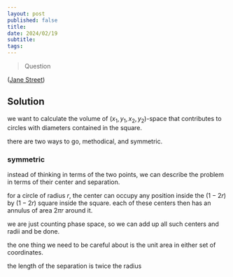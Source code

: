 ```yaml
---
layout: post
published: false
title: 
date: 2024/02/19
subtitle:
tags:
---
```


>Question

<!--more-->

([Jane Street](URL))

## Solution

we want to calculate the volume of $(x_1,y_1,x_2,y_2)$-space that contributes to circles with diameters contained in the square. 

there are two ways to go, methodical, and symmetric.

### symmetric

instead of thinking in terms of the two points, we can describe the problem in terms of their center and separation. 

for a circle of radius $r,$ the center can occupy any position inside the $(1-2r)$ by $(1-2r)$ square inside the square. each of these centers then has an annulus of area $2\pi r$ around it. 

we are just counting phase space, so we can add up all such centers and radii and be done. 

the one thing we need to be careful about is the unit area in either set of coordinates. 

the length of the separation is twice the radius

<br>
